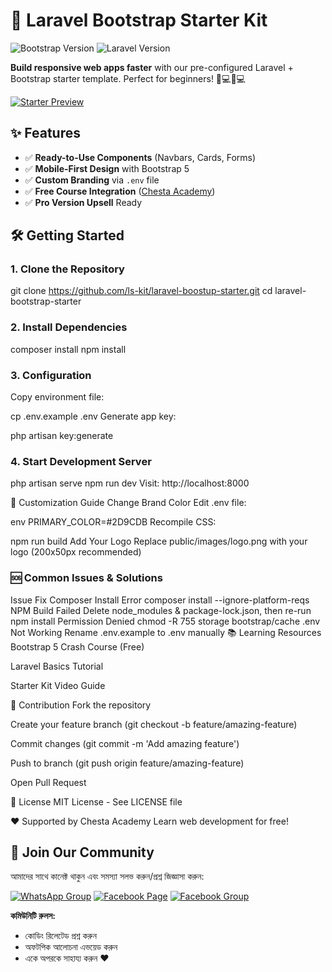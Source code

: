 # 🚀 Laravel Bootstrap Starter Kit


![Bootstrap Version](https://img.shields.io/badge/bootstrap-5.3.0-%237952b3)
![Laravel Version](https://img.shields.io/badge/laravel-%5E10.0-blue)

**Build responsive web apps faster** with our pre-configured Laravel + Bootstrap starter template. Perfect for beginners! 👩💻👨💻

[![Starter Preview](https://i.ibb.co.com/d4pnqMfw/larabootstrap.png)](#)


## ✨ Features

- ✅ **Ready-to-Use Components** (Navbars, Cards, Forms)
- ✅ **Mobile-First Design** with Bootstrap 5
- ✅ **Custom Branding** via `.env` file
- ✅ **Free Course Integration** ([Chesta Academy](https://chesta.academy))
- ✅ **Pro Version Upsell** Ready

## 🛠️ Getting Started

### 1. Clone the Repository

git clone https://github.com/ls-kit/laravel-boostup-starter.git
cd laravel-bootstrap-starter


### 2. Install Dependencies

composer install
npm install

### 3. Configuration
Copy environment file:

cp .env.example .env
Generate app key:

php artisan key:generate
### 4. Start Development Server

php artisan serve
npm run dev
Visit: http://localhost:8000

🎨 Customization Guide
Change Brand Color
Edit .env file:

env
PRIMARY_COLOR=#2D9CDB
Recompile CSS:

npm run build
Add Your Logo
Replace public/images/logo.png with your logo (200x50px recommended)

### 🆘 Common Issues & Solutions
Issue	Fix
Composer Install Error	composer install --ignore-platform-reqs
NPM Build Failed	Delete node_modules & package-lock.json, then re-run npm install
Permission Denied	chmod -R 755 storage bootstrap/cache
.env Not Working	Rename .env.example to .env manually
📚 Learning Resources
Bootstrap 5 Crash Course (Free)

Laravel Basics Tutorial

Starter Kit Video Guide

🤝 Contribution
Fork the repository

Create your feature branch (git checkout -b feature/amazing-feature)

Commit changes (git commit -m 'Add amazing feature')

Push to branch (git push origin feature/amazing-feature)

Open Pull Request

📄 License
MIT License - See LICENSE file

❤️ Supported by Chesta Academy
Learn web development for free!

## 👥 Join Our Community

আমাদের সাথে কানেক্ট থাকুন এবং সমস্যা সলভ করুন/প্রশ্ন জিজ্ঞাসা করুন:

[![WhatsApp Group](https://img.shields.io/badge/Join_WhatsApp_Group-25D366?style=for-the-badge&logo=whatsapp&logoColor=white)](https://chat.whatsapp.com/H8f2Tb0QJpwC3B2zOqjefR)
[![Facebook Page](https://img.shields.io/badge/Follow_Facebook_Page-1877F2?style=for-the-badge&logo=facebook&logoColor=white)](https://www.facebook.com/profile.php?id=61574906595836)
[![Facebook Group](https://img.shields.io.badge/Join_Facebook_Group-1877F2?style=for-the-badge&logo=facebook&logoColor=white)](YOUR_FB_GROUP_LINK)

**কমিউনিটি রুলস:**  
- কোডিং রিলেটেড প্রশ্ন করুন  
- অফটপিক আলোচনা এভয়েড করুন  
- একে অপরকে সাহায্য করুন ❤️